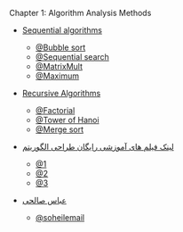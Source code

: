 Chapter 1: Algorithm Analysis Methods


+ [Sequential algorithms](http://dl1.abrim.ir/Videos/fmp/algorithm/Sequential-algorithms.mp4)
  - [@Bubble sort](http://dl1.abrim.ir/Videos/fmp/algorithm/Bubble-Sort.mp4)
  - [@Sequential search](http://dl1.abrim.ir/Videos/fmp/algorithm/Sequential-Search.mp4)
  - [@MatrixMult](http://dl1.abrim.ir/Videos/fmp/algorithm/MatrixMult.mp4)
  - [@Maximum](http://dl1.abrim.ir/Videos/fmp/algorithm/Maximum.mp4)

+ [Recursive Algorithms](http://dl1.abrim.ir/Videos/fmp/algorithm/RecursiveAlgorithms.mp4)
  - [@Factorial](http://dl1.abrim.ir/Videos/fmp/algorithm/Factorial.mp4)
  - [@Tower of Hanoi](http://dl1.abrim.ir/Videos/fmp/algorithm/TowerofHanoi.mp4)
  - [@Merge sort](http://dl1.abrim.ir/Videos/fmp/algorithm/Merge-Sort.mp4)
  
  
+ [لینک فیلم های آموزشی رایگان طراحی الگوریتم]()
  - [@1](http://minidars.ir/videos_categories/algorithm/)
  - [@2](https://www.aparat.com/v/AG6Pu?playlist=455888)
  - [@3](https://www.aparat.com/EhsanYasrebi)


+ [عباس صالحی](https://soheilemail.github.io/ )  
  - [@soheilemail](https://github.com/soheilemail)
